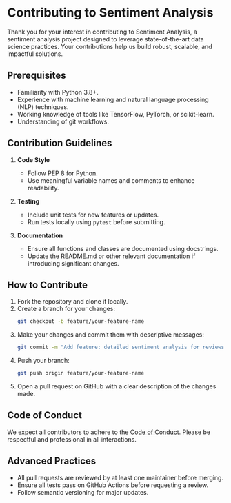 # Contributing to Sentiment Analysis

Thank you for your interest in contributing to Sentiment Analysis, a sentiment analysis project designed to leverage state-of-the-art data science practices. Your contributions help us build robust, scalable, and impactful solutions.

## Prerequisites

- Familiarity with Python 3.8+.
- Experience with machine learning and natural language processing (NLP) techniques.
- Working knowledge of tools like TensorFlow, PyTorch, or scikit-learn.
- Understanding of git workflows.

## Contribution Guidelines

1. **Code Style**
   - Follow PEP 8 for Python.
   - Use meaningful variable names and comments to enhance readability.

2. **Testing**
   - Include unit tests for new features or updates.
   - Run tests locally using `pytest` before submitting.

3. **Documentation**
   - Ensure all functions and classes are documented using docstrings.
   - Update the README.md or other relevant documentation if introducing significant changes.

## How to Contribute

1. Fork the repository and clone it locally.
2. Create a branch for your changes:
    ```bash
    git checkout -b feature/your-feature-name
    ```
3.	Make your changes and commit them with descriptive messages:
    ```bash
    git commit -m "Add feature: detailed sentiment analysis for reviews"
    ```
4.	Push your branch:
    ```bash
    git push origin feature/your-feature-name
    ```
5.  Open a pull request on GitHub with a clear description of the changes made.

## Code of Conduct

We expect all contributors to adhere to the [Code of Conduct](https://www.contributor-covenant.org/). Please be respectful and professional in all interactions.


## Advanced Practices

- All pull requests are reviewed by at least one maintainer before merging.
- Ensure all tests pass on GitHub Actions before requesting a review.
- Follow semantic versioning for major updates.